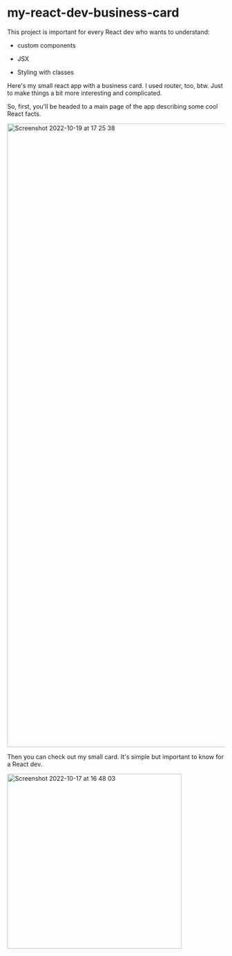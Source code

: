 # my-react-dev-business-card

This project is important for every React dev who wants to understand:

- custom components

- JSX

- Styling with classes


Here's my small react app with a business card. I used router, too, btw. Just to make things a bit more interesting and complicated. 

So, first, you'll be headed to a main page of the app describing some cool React facts.

<img width="1440" alt="Screenshot 2022-10-19 at 17 25 38" src="https://user-images.githubusercontent.com/90614620/196816274-45d33758-4494-4b83-8b73-cdf2c2f79942.png">


Then you can check out my small card. It's simple but important to know for a React dev. 


<img width="404" alt="Screenshot 2022-10-17 at 16 48 03" src="https://user-images.githubusercontent.com/90614620/196816014-873da92a-d68c-4213-93c3-c62ad9fd58d8.png">
